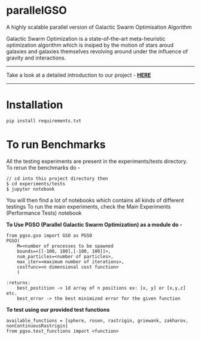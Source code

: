 # parallelGSO
A highly scalable parallel version of Galactic Swarm Optimisation Algorithm

Galactic Swarm Optimization is a state-of-the-art meta-heuristic optimization algorithm which is insiped by the motion of stars aroud galaxies and galaxies themselves revolving around under the influence of gravity and interactions.

----
Take a look at a detailed introduction to our project - **[HERE](https://github.com/shubham0704/parallelGSO/blob/sbdev/white%20paper-final.ipynb)**

-------

# Installation

```
pip install requirements.txt
```

# To run Benchmarks

All the testing experiments are present in the experiments/tests directory.
To rerun the benchmarks do -
```
// cd into this project directory then
$ cd experiments/tests
$ jupyter notebook
```

You will then find a lot of notebooks which contains all kinds of different testings
To run the main experiments, check the Main Experiments (Performance Tests) notebook



**To Use PGSO (Parallel Galactic Swarm Optimization) as a module do -** 

```
from pgso.gso import GSO as PGSO
PGSO(
    M=<number of processes to be spawned
    bounds=<[[-100, 100],[-100, 100]]>, 
    num_particles=<number of particles>,
    max_iter=<maximum number of iterations>,
    costfunc=<n dimensional cost function>
    )

:returns:
    best_postition -> 1d array of n positions ex: [x, y] or [x,y,z] etc.
    best_error -> the best minimized error for the given function
```

**To test using our provided test functions**

```
available_functions = [sphere, rosen, rastrigin, griewank, zakharov, nonContinuousRastrigin]
from pgso.test_functions import <function>

